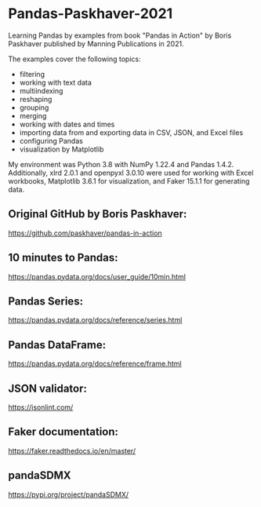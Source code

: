 # Pandas-Paskhaver-2021

Learning Pandas by examples from book "Pandas in Action" by Boris Paskhaver published by Manning Publications in 2021.

The examples cover the following topics:
- filtering
- working with text data
- multiindexing
- reshaping
- grouping
- merging
- working with dates and times
- importing data from and exporting data in CSV, JSON, and Excel files
- configuring Pandas
- visualization by Matplotlib

My environment was Python 3.8 with NumPy 1.22.4 and Pandas 1.4.2. Additionally, xlrd 2.0.1 and openpyxl 3.0.10 were used for working with Excel workbooks, Matplotlib 3.6.1 for visualization, and Faker 15.1.1 for generating data. 

## Original GitHub by Boris Paskhaver:
https://github.com/paskhaver/pandas-in-action

## 10 minutes to Pandas:
https://pandas.pydata.org/docs/user_guide/10min.html

## Pandas Series: 
https://pandas.pydata.org/docs/reference/series.html

## Pandas DataFrame:
https://pandas.pydata.org/docs/reference/frame.html

## JSON validator:
https://jsonlint.com/

## Faker documentation:
https://faker.readthedocs.io/en/master/

## pandaSDMX
https://pypi.org/project/pandaSDMX/

